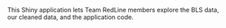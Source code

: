This Shiny application lets Team RedLine members explore the BLS data, our cleaned data, and the application code.
